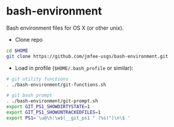 bash-environment
================

Bash environment files for OS X (or other unix).


- Clone repo
```sh
cd $HOME
git clone https://github.com/jmfee-usgs/bash-environment.git
```

- Load in profile (`$HOME/.bash_profile` or similar):
```sh
# git utility functions
. ./bash-environment/git-functions.sh

# git bash prompt
. ./bash-environment/git-prompt.sh
export GIT_PS1_SHOWDIRTYSTATE=1
export GIT_PS1_SHOWUNTRACKEDFILES=1
export PS1='\u@\h:\w$(__git_ps1 " (%s)")\n\$ '
```
